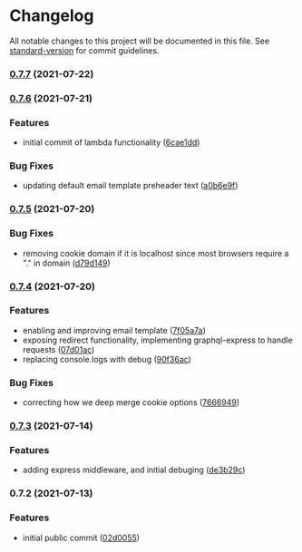 # Changelog

All notable changes to this project will be documented in this file. See [standard-version](https://github.com/conventional-changelog/standard-version) for commit guidelines.

### [0.7.7](https://github.com/kionin/blueauth/compare/v0.7.6...v0.7.7) (2021-07-22)

### [0.7.6](https://github.com/kionin/blueauth/compare/v0.7.5...v0.7.6) (2021-07-21)


### Features

* initial commit of lambda functionality ([6cae1dd](https://github.com/kionin/blueauth/commit/6cae1dde262ae17dd117888ea19034f5d08fe5af))


### Bug Fixes

* updating default email template preheader text ([a0b6e9f](https://github.com/kionin/blueauth/commit/a0b6e9f3d8048b8d8b398d896aeed93c24203780))

### [0.7.5](https://github.com/kionin/blueauth/compare/v0.7.4...v0.7.5) (2021-07-20)


### Bug Fixes

* removing cookie domain if it is localhost since most browsers require a "." in domain ([d79d149](https://github.com/kionin/blueauth/commit/d79d149afe8abec44f13d0b9e5422358819e91a9))

### [0.7.4](https://github.com/kionin/blueauth/compare/v0.7.3...v0.7.4) (2021-07-20)


### Features

* enabling and improving email template ([7f05a7a](https://github.com/kionin/blueauth/commit/7f05a7ac04dcd2a1caa819a87052b95f12e88adb))
* exposing redirect functionality, implementing graphql-express to handle requests ([07d01ac](https://github.com/kionin/blueauth/commit/07d01ac5815e2ce89f590ff181700d82509a8796))
* replacing console.logs with debug ([90f36ac](https://github.com/kionin/blueauth/commit/90f36ac214b9b2edd4203d51e06f2f4c9810bc67))


### Bug Fixes

* correcting how we deep merge cookie options ([7666949](https://github.com/kionin/blueauth/commit/7666949ce1f7aa1c3347843fddea3978802255e8))

### [0.7.3](https://github.com/kionin/blueauth/compare/v0.7.2...v0.7.3) (2021-07-14)


### Features

* adding express middleware, and initial debuging ([de3b29c](https://github.com/kionin/blueauth/commit/de3b29c66161aafc6c0b80fdab675ccc70e5872b))

### 0.7.2 (2021-07-13)


### Features

* initial public commit ([02d0055](https://github.com/kionin/blueauth/commit/02d0055843fd10cd0892e62bf8d91e6c7826f0d1))
